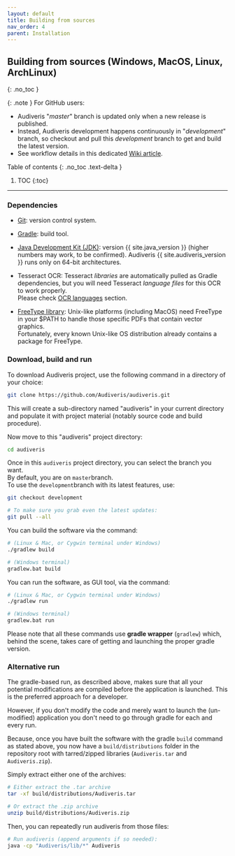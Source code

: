 ```yaml
---
layout: default
title: Building from sources
nav_order: 4
parent: Installation
---
```

## Building from sources (Windows, MacOS, Linux, ArchLinux)
{: .no_toc }

{: .note }
For GitHub users:
- Audiveris "*master*" branch is updated only when a new release is published.
- Instead, Audiveris development happens continuously in "*development*" branch, so checkout and pull
this *development* branch to get and build the latest version.
- See workflow details in this dedicated [Wiki article][workflow].

Table of contents
{: .no_toc .text-delta }
1. TOC
{:toc}
---

### Dependencies

* [Git][git]: version control system.

* [Gradle][gradle]: build tool.

* [Java Development Kit (JDK)][jdk]: version {{ site.java_version }}
 (higher numbers may work, to be confirmed).
  Audiveris {{ site.audiveris_version }} runs only on 64-bit architectures.

* Tesseract OCR: Tesseract *libraries* are automatically pulled as Gradle dependencies,
but you will need Tesseract *language files* for this OCR to work properly.  
Please check [OCR languages](./languages.md) section.

* [FreeType library][freetype]: Unix-like platforms (including MacOS) need FreeType in your $PATH
to handle those specific PDFs that contain vector graphics.  
Fortunately, every known Unix-like OS distribution already contains a package for FreeType.

### Download, build and run
To download Audiveris project, use the following command in a directory of your choice:

```sh
git clone https://github.com/Audiveris/audiveris.git
```

This will create a sub-directory named "audiveris" in your current directory and populate it with
project material (notably source code and build procedure).

Now move to this "audiveris" project directory:

```sh
cd audiveris
```

Once in this `audiveris` project directory, you can select the branch you want.   
By default, you are on `master`branch.  
To use the `development`branch with its latest features, use:
```sh
git checkout development

# To make sure you grab even the latest updates:
git pull --all
```
You can build the software via the command:
```sh
# (Linux & Mac, or Cygwin terminal under Windows)
./gradlew build
```
```sh
# (Windows terminal)
gradlew.bat build
```

You can run the software, as GUI tool, via the command:

```sh
# (Linux & Mac, or Cygwin terminal under Windows)
./gradlew run
```
```sh
# (Windows terminal)
gradlew.bat run
```

Please note that all these commands use **gradle wrapper** (`gradlew`) which, behind the scene,
takes care of getting and launching the proper gradle version.

### Alternative run

The gradle-based run, as described above, makes sure that all your potential modifications are
compiled before the application is launched.
This is the preferred approach for a developer.

However, if you don't modify the code and merely want to launch the (un-modified)
application you don't need to go through gradle for each and every run.

Because, once you have built the software with the gradle `build` command as stated above,
you now have a `build/distributions` folder in the repository root with tarred/zipped libraries
(`Audiveris.tar` and `Audiveris.zip`).

Simply extract either one of the archives:

```sh
# Either extract the .tar archive
tar -xf build/distributions/Audiveris.tar
```

```sh
# Or extract the .zip archive
unzip build/distributions/Audiveris.zip
```

Then, you can repeatedly run audiveris from those files:
```sh
# Run audiveris (append arguments if so needed):
java -cp "Audiveris/lib/*" Audiveris
```

[freetype]: https://www.freetype.org
[git]:      https://git-scm.com
[gradle]:   https://gradle.org
[jdk]:      http://www.oracle.com/technetwork/java/javase/downloads/index.html
[workflow]: https://github.com/Audiveris/audiveris/wiki/Git-Workflow
